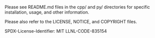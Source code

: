 Please see README.md files in the cpp/ and py/ directories
for specific installation, usage, and other information.

Please also refer to the LICENSE, NOTICE, and COPYRIGHT files.

SPDX-License-Identifier: MIT
LLNL-CODE-835154
